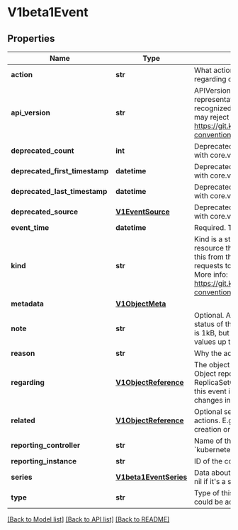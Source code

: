 # V1beta1Event

## Properties
Name | Type | Description | Notes
------------ | ------------- | ------------- | -------------
**action** | **str** | What action was taken/failed regarding to the regarding object. | [optional] 
**api_version** | **str** | APIVersion defines the versioned schema of this representation of an object. Servers should convert recognized schemas to the latest internal value, and may reject unrecognized values. More info: https://git.k8s.io/community/contributors/devel/api-conventions.md#resources | [optional] 
**deprecated_count** | **int** | Deprecated field assuring backward compatibility with core.v1 Event type | [optional] 
**deprecated_first_timestamp** | **datetime** | Deprecated field assuring backward compatibility with core.v1 Event type | [optional] 
**deprecated_last_timestamp** | **datetime** | Deprecated field assuring backward compatibility with core.v1 Event type | [optional] 
**deprecated_source** | [**V1EventSource**](V1EventSource.md) | Deprecated field assuring backward compatibility with core.v1 Event type | [optional] 
**event_time** | **datetime** | Required. Time when this Event was first observed. | 
**kind** | **str** | Kind is a string value representing the REST resource this object represents. Servers may infer this from the endpoint the kubernetes.client submits requests to. Cannot be updated. In CamelCase. More info: https://git.k8s.io/community/contributors/devel/api-conventions.md#types-kinds | [optional] 
**metadata** | [**V1ObjectMeta**](V1ObjectMeta.md) |  | [optional] 
**note** | **str** | Optional. A human-readable description of the status of this operation. Maximal length of the note is 1kB, but libraries should be prepared to handle values up to 64kB. | [optional] 
**reason** | **str** | Why the action was taken. | [optional] 
**regarding** | [**V1ObjectReference**](V1ObjectReference.md) | The object this Event is about. In most cases it&#39;s an Object reporting controller implements. E.g. ReplicaSetController implements ReplicaSets and this event is emitted because it acts on some changes in a ReplicaSet object. | [optional] 
**related** | [**V1ObjectReference**](V1ObjectReference.md) | Optional secondary object for more complex actions. E.g. when regarding object triggers a creation or deletion of related object. | [optional] 
**reporting_controller** | **str** | Name of the controller that emitted this Event, e.g. &#x60;kubernetes.io/kubelet&#x60;. | [optional] 
**reporting_instance** | **str** | ID of the controller instance, e.g. &#x60;kubelet-xyzf&#x60;. | [optional] 
**series** | [**V1beta1EventSeries**](V1beta1EventSeries.md) | Data about the Event series this event represents or nil if it&#39;s a singleton Event. | [optional] 
**type** | **str** | Type of this event (Normal, Warning), new types could be added in the future. | [optional] 

[[Back to Model list]](../README.md#documentation-for-models) [[Back to API list]](../README.md#documentation-for-api-endpoints) [[Back to README]](../README.md)


